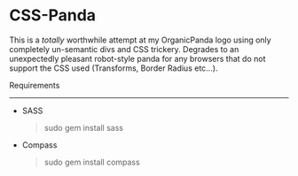 CSS-Panda
=========

This is a *totally* worthwhile attempt at my OrganicPanda logo using only completely un-semantic divs and CSS trickery. Degrades to an unexpectedly pleasant robot-style panda for any browsers that do not support the CSS used (Transforms, Border Radius etc...).

Requirements
____________

*	SASS
	> sudo gem install sass
*	Compass
	> sudo gem install compass